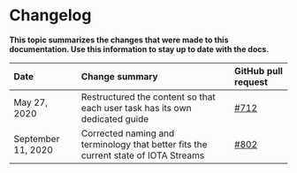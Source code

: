 # Changelog

**This topic summarizes the changes that were made to this documentation. Use this information to stay up to date with the docs.**

|**Date**|**Change summary**|**GitHub pull request**|
|:-------|:-----------------|:----------------------|
|May 27, 2020|Restructured the content so that each user task has its own dedicated guide | [#712](https://github.com/iotaledger/documentation/pull/712)|
|September 11, 2020|Corrected naming and terminology that better fits the current state of IOTA Streams | [#802](https://github.com/iotaledger/documentation/pull/802)|